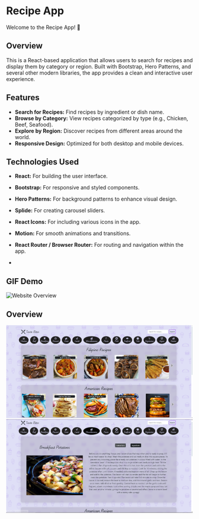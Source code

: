# Recipe App

Welcome to the Recipe App! 🍲

## Overview

This is a React-based application that allows users to search for recipes and display them by category or region. Built with Bootstrap, Hero Patterns, and several other modern libraries, the app provides a clean and interactive user experience.

## Features

- **Search for Recipes:** Find recipes by ingredient or dish name.
- **Browse by Category:** View recipes categorized by type (e.g., Chicken, Beef, Seafood).
- **Explore by Region:** Discover recipes from different areas around the world.
- **Responsive Design:** Optimized for both desktop and mobile devices.

## Technologies Used

- **React:** For building the user interface.
- **Bootstrap:** For responsive and styled components.
- **Hero Patterns:** For background patterns to enhance visual design.
- **Splide:** For creating carousel sliders.
- **React Icons:** For including various icons in the app.
- **Motion:** For smooth animations and transitions.
- **React Router / Browser Router:** For routing and navigation within the app.

- 
## GIF Demo
![Website Overview](gif.gif)

## Overview
![Website Overview](thumb1.png)
![Website Overview](thumb2.png)
